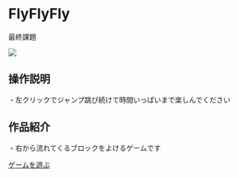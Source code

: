 # FlyFlyFly
最終課題

<img  src= "./image45.png">

## 操作説明

・左クリックでジャンプ跳び続けて時間いっぱいまで楽しんでください

## 作品紹介

・右から流れてくるブロックをよけるゲームです

[ゲームを遊ぶ](https://kisaragi46sizune.github.io/FinalReporto/web-gl/)
